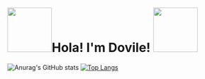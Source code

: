 # <img src="https://media.giphy.com/media/YZjFV69SShm1nWApIt/giphy.gif" width="100"/>Hola! I'm Dovile! <img src="https://media.giphy.com/media/YZjFV69SShm1nWApIt/giphy.gif" width="100"/>

<!--
**doviletumaite/doviletumaite** is a ✨ _special_ ✨ repository because its `README.md` (this file) appears on your GitHub profile.

Here are some ideas to get you started:

- 🔭 I’m currently working on ...
- 🌱 I’m currently learning ...
- 👯 I’m looking to collaborate on ...
- 🤔 I’m looking for help with ...
- 💬 Ask me about ...
- 📫 How to reach me: ...
- 😄 Pronouns: ...
- ⚡ Fun fact: ...
-->
![Anurag's GitHub stats](https://github-readme-stats.vercel.app/api?username=doviletumaite&show_icons=true&theme=radical)
[![Top Langs](https://github-readme-stats.vercel.app/api/top-langs/?username=doviletumaite&langs_count=8&theme=radical)](https://github.com/anuraghazra/github-readme-stats)

